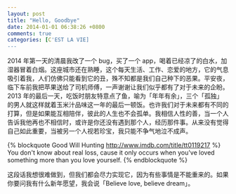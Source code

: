 ```yaml
---
layout: post
title: "Hello, Goodbye"
date: 2014-01-01 06:38:26 +0800
comments: true
categories: [C'EST LA VIE]
---
```


2014 年第一天的清晨我改了一个 bug，买了一个 app，喝着已经凉了的白水，加湿器冒着白烟。这座城市还在熟睡，这个每天生活、工作、恋爱的地方，它的气息吸引着我，人们仿佛只能看到它的丑，殊不知都是我们自己种下的恶果。平安夜，临下车前我把苹果送给了司机师傅，一声谢谢让我们似乎都有了对于未来的企盼。2013 年的最后一天，吃饭时朋友特意点了鱼，喻为「年年有余」，三个「孤独」的男人就这样就着玉米汁品味这一年的最后一顿饭。也许我们对于未来都有不同的打算，但是如果能互相陪伴，彼此的人生也不会孤单。我相信人性的善，当一个人告诉我他再也不相信时，或许是你还没有遇到那个人，经历那件事。从来没有觉得自己如此重要，当被另一个人视若珍宝，我只能不争气地泣不成声。

{% blockquote Good Will Hunting http://www.imdb.com/title/tt0119217 %}
You don't know about real loss, cause it only occurs when you've loved something more than you love yourself.
{% endblockquote %}

这段话我想很难做到，但我们都会尽力实现它，因为有些事情是不能重来的。如果你要问我有什么新年愿望，我会说「Believe love, believe dream」。
